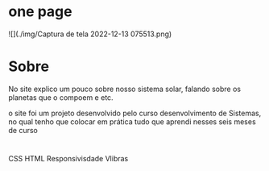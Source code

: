 # one page
![](./img/Captura de tela 2022-12-13 075513.png)


# Sobre

No site explico um pouco sobre nosso sistema solar, falando sobre os planetas que o compoem e etc.

o site foi um projeto desenvolvido pelo curso desenvolvimento de Sistemas, no qual tenho que colocar em prática tudo que aprendi nesses seis meses de curso


# 
CSS
HTML
Responsivisdade
 Vlibras

